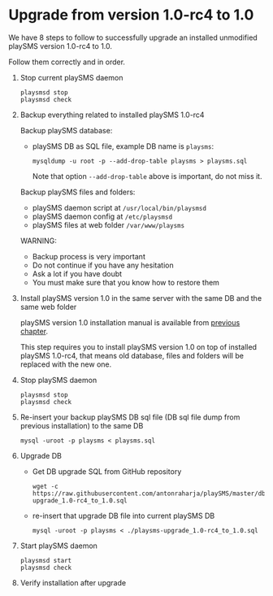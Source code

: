 # Upgrade from version 1.0-rc4 to 1.0

We have 8 steps to follow to successfully upgrade an installed unmodified playSMS version 1.0-rc4 to 1.0.

Follow them correctly and in order.

1.  Stop current playSMS daemon

    ```
    playsmsd stop
    playsmsd check
    ```

2.  Backup everything related to installed playSMS 1.0-rc4

    Backup playSMS database:
    - playSMS DB as SQL file, example DB name is `playsms`:
    
      ```
      mysqldump -u root -p --add-drop-table playsms > playsms.sql
      ```
      
      Note that option `--add-drop-table` above is important, do not miss it.
    
    Backup playSMS files and folders:
    - playSMS daemon script at `/usr/local/bin/playsmsd`
    - playSMS daemon config at `/etc/playsmsd`
    - playSMS files at web folder `/var/www/playsms`
    
    WARNING:
    - Backup process is very important
    - Do not continue if you have any hesitation
    - Ask a lot if you have doubt
    - You must make sure that you know how to restore them

3.  Install playSMS version 1.0 in the same server with the same DB and the same web folder

    playSMS version 1.0 installation manual is available from [previous chapter](../playSMS-Installation/README.md).
    
    This step requires you to install playSMS version 1.0 on top of installed playSMS 1.0-rc4, that means old database, files and folders will be replaced with the new one.

4.  Stop playSMS daemon

    ```
    playsmsd stop
    playsmsd check
    ```

5.  Re-insert your backup playSMS DB sql file (DB sql file dump from previous installation) to the same DB

    ```
    mysql -uroot -p playsms < playsms.sql
    ```

6.  Upgrade DB

    - Get DB upgrade SQL from GitHub repository
    
      ```
      wget -c https://raw.githubusercontent.com/antonraharja/playSMS/master/db/playsms-upgrade_1.0-rc4_to_1.0.sql
      ```

    - re-insert that upgrade DB file into current playSMS DB
    
      ```
      mysql -uroot -p playsms < ./playsms-upgrade_1.0-rc4_to_1.0.sql
      ```

7.  Start playSMS daemon

    ```
    playsmsd start
    playsmsd check
    ```

8.  Verify installation after upgrade
